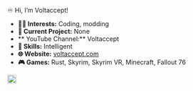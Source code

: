 ♾️ Hi, I’m Voltaccept!

- **👨‍💻 Interests:** Coding, modding
- **📄 Current Project:** None
- ** YouTube Channel:** Voltaccept
- **🧠 Skills:** Intelligent
- **🌐 Website:** [voltaccept.com](http://www.voltaccept.com)
- **🎮 Games:** Rust, Skyrim, Skyrim VR, Minecraft, Fallout 76

<!---
VoltacceptYT/VoltacceptYT is a ✨ special ✨ repository because its `README.md` (this file) appears on your GitHub profile.
You can click the Preview link to take a look at your changes.
--->


<img src="/VoltacceptYT/VoltacceptYT/raw/main/Emojis/youtube.png" alt="YouTube" width="20" height="20" style="max-width: 100%;">
